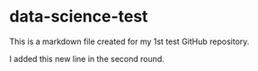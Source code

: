 # data-science-test

This is a markdown file created for my 1st test GitHub repository.

I added this new line in the second round.
